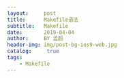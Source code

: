 ```yaml
---
layout:     post
title:      Makefile语法
subtitle:   Makefile
date:       2019-04-04
author:     BY 孟超
header-img: img/post-bg-ios9-web.jpg
catalog: 	 true
tags:
    - Makefile
---
```

